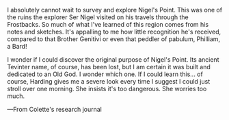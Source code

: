 I absolutely cannot wait to survey and explore Nigel's Point. This was one of the ruins the explorer Ser Nigel visited on his travels through the Frostbacks. So much of what I've learned of this region comes from his notes and sketches. It's appalling to me how little recognition he's received, compared to that Brother Genitivi or even that peddler of pabulum, Philliam, a Bard!

I wonder if I could discover the original purpose of Nigel's Point. Its ancient Tevinter name, of course, has been lost, but I am certain it was built and dedicated to an Old God. I wonder which one. If I could learn this... of course, Harding gives me a severe look every time I suggest I could just stroll over one morning. She insists it's too dangerous. She worries too much.

—From Colette's research journal
